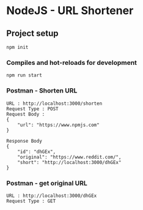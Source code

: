 # NodeJS - URL Shortener

## Project setup

```
npm init
```

### Compiles and hot-reloads for development

```
npm run start
```

### Postman - Shorten URL

```
URL : http://localhost:3000/shorten
Request Type : POST
Request Body :
{
    "url": "https://www.npmjs.com"
}

Response Body
{
    "id": "dhGEx",
    "original": "https://www.reddit.com/",
    "short": "http://localhost:3000/dhGEx"
}
```

### Postman - get original URL

```
URL : http://localhost:3000/dhGEx
Request Type : GET
```
